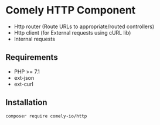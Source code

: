 # Comely HTTP Component

* Http router (Route URLs to appropriate/routed controllers)
* Http client (for External requests using cURL lib)
* Internal requests

## Requirements

* PHP >= 7.1
* ext-json
* ext-curl

## Installation

`composer require comely-io/http`
